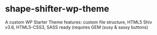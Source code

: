 shape-shifter-wp-theme
======================

A custom WP Starter Theme features: custom file structure, HTML5 Shiv v3.6, HTML5-CSS3, SASS ready (requires GEM (susy &amp; sassy buttons)
